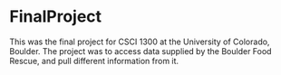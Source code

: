# FinalProject

This was the final project for CSCI 1300 at the University of Colorado, Boulder.  The project was to access data supplied by the Boulder Food Rescue, and pull different information from it.
